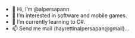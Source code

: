 - 👋 Hi, I’m @alpersapann
- 👀 I’m interested in software and mobile games.
- 🌱 I’m currently learning to C#.
- 📫 Send me mail (hayrettinalpersapan@gmail)...

<!---
alpersapann/alpersapann is a ✨ special ✨ repository because its `README.md` (this file) appears on your GitHub profile.
You can click the Preview link to take a look at your changes.
--->
